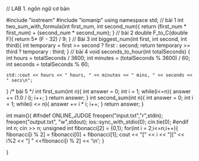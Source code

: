 // LAB 1. ngôn ngữ cơ bản

#include "iostream"
#include "iomanip"
using namespace std;
// bài 1
int two_sum_with_formula(int first_num, int second_num){
	return (first_num * first_num) + (second_num * second_num);
}
// bài 2
double F_to_C(double F){
	return 5* (F - 32) / 9;
}
// Bài 3
int biggest_num(int first, int second, int third){
	int temporary = first >= second ? first : second;
	return temporary >= third ? temporary : third;
}
// bài 4
void seconds_to_hour(int totalSeconds) {
    int hours = totalSeconds / 3600;
    int minutes = (totalSeconds % 3600) / 60;
    int seconds = totalSeconds % 60;

    std::cout << hours << " hours, " << minutes << " mins, " << seconds << " secs\n";
}
/* bài 5
 */
int first_sum(int n){
	int answer = 0;
	int i = 1;
	while(i<=n){
		answer += (1.0 / i);
		i++;
	}
	return answer;
}
int second_sum(int n){
	int answer = 0;
	int i = 1;
	while(i <= n){
		answer += i * i;
		i++;
	}
	return answer;
}

int main(){
	#ifndef ONLINE_JUDGE
	freopen("input.txt","r",stdin);
	freopen("output.txt", "w",stdout);
	ios::sync_with_stdio(0);
	cin.tie(0);
	#endif
	int n;
	cin >> n;
	unsigned int fibonacci[2] = {0,1};
	for(int i = 2;i<=n;i++){
		fibonacci[i % 2] = fibonacci[0] + fibonacci[1];
		cout << "[" << i << "][" << i%2 << "] " <<fibonacci[i % 2] << '\n';
	}
	

}
